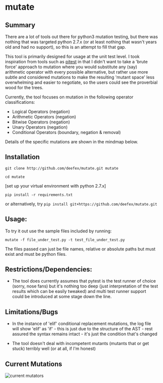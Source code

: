 # mutate

## Summary
There are a lot of tools out there for python3 mutation testing, but there was nothing that was targeted python 2.7.x (or at least nothing that wasn't years old and had no support), so this is an attempt to fill that gap.

This tool is primarily designed for usage at the unit test level. I took inspiration from tools such as [pitest](http://pitest.org/) in that I didn't want to take a 'brute force' approach to mutation where you would substitute any (say) arithmetic operator with every possible alternative, but rather use more subtle and considered mutations to make the resulting 'mutant space' less overwhelming and easier to negotiate, so the users could see the proverbial wood for the trees.

Currently, the tool focuses on mutation in the following operator classifications:

  - Logical Operators (negation)
  - Arithmetic Operators (negation)
  - Bitwise Operators (negation)
  - Unary Operators (negation)
  - Conditional Operators (boundary, negation & removal)
  
Details of the specific mutations are shown in the mindmap below.

## Installation
`git clone http://github.com/deefex/mutate.git mutate`

`cd mutate`

[set up your virtual environment with python 2.7.x]

`pip install -r requirements.txt`

or alternatively, try `pip install git+https://github.com/deefex/mutate.git`

## Usage:

To try it out use the sample files included by running:

`mutate -f file_under_test.py -t test_file_under_test.py`

The files passed can just be file names, relative or absolute paths but must exist and must be python files. 

## Restrictions/Dependencies:

* The tool does currently assumes that pytest is the test runner of choice (sorry, nose fans) but it's nothing too deep (just interpretation of the test results which can be easily tweaked) and multi test runner support could be introduced at some stage down the line.

## Limitations/Bugs

* In the instance of 'elif' conditional replacement mutations, the log file will show 'elif' as 'if' - this is just due to the structure of the AST - rest assured the syntax remains intact - it's just the condition that's changed

* The tool doesn't deal with incompetent mutants (mutants that or get stuck) terribly well (or at all, if I'm honest)

## Current Mutations
![current mutators](current_mutators.png)